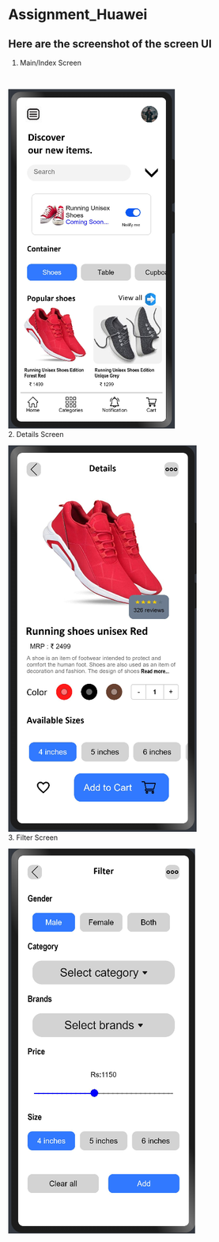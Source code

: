 # Assignment_Huawei
## Here are the screenshot of the screen UI  
1. Main/Index Screen
<br>

![Main/Index Screen](./Final/Main.png)
<br>
2. Details Screen
<br>

![Main/Index Screen](./Final/Details.png)
<br>
3. Filter Screen
<br>

![Main/Index Screen](./Final/Filter.png)
